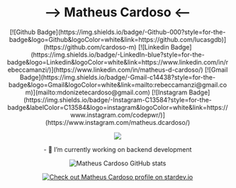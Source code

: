 <div align="center">
    <h1> --> Matheus Cardoso <-- </h1>
</div>

<div align="center">
[![Github Badge](https://img.shields.io/badge/-Github-000?style=for-the-badge&logo=Github&logoColor=white&link=https://github.com/lucasgdb)](https://github.com/cardoso-m)
[![Linkedin Badge](https://img.shields.io/badge/-LinkedIn-blue?style=for-the-badge&logo=Linkedin&logoColor=white&link=https://www.linkedin.com/in/rebeccamanzi/)](https://www.linkedin.com/in/matheus-d-cardoso/)
[![Gmail Badge](https://img.shields.io/badge/-Gmail-c14438?style=for-the-badge&logo=Gmail&logoColor=white&link=mailto:rebeccamanzi@gmail.com)](mailto:mdonizetecardoso@gmail.com)
[![Instagram Badge](https://img.shields.io/badge/-Instagram-C13584?style=for-the-badge&labelColor=C13584&logo=instagram&logoColor=white&link=https://www.instagram.com/codepwr/)](https://www.instagram.com/matheus.dcardoso/)
</div>  
<p align="center">
    <img src="https://readme-typing-svg.herokuapp.com/?lines=Welcome+to+my+profile!;See+my+projects!&font=Fira%20Code&color=%23D62F79&center=true&width=280&height=50">
</p>

<p align="center">
    - 🔭 I’m currently working on backend development
</p>


<div align="center">
  
  ![Matheus Cardoso GitHub stats](https://github-readme-stats.vercel.app/api/top-langs?username=cardoso-m&layout=compact&hide=html,scss,stylus,blade,jupyter%20notebook,python,css,shell,batchfile,dockerfile&theme=algolia&show_icons=true&langs_count=8)

  [![Check out Matheus Cardoso profile on stardev.io](https://stardev.io/developers/cardoso-m/badge/languages/locality.svg)](https://stardev.io/developers/cardoso-m)

</div>
